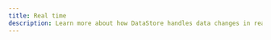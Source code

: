 ```yaml
---
title: Real time
description: Learn more about how DataStore handles data changes in real-time.
---
```


<inline-fragment platform="ios" src="~/lib/datastore/fragments/native_common/real-time.md"></inline-fragment> <inline-fragment platform="android" src="~/lib/datastore/fragments/native_common/real-time.md"></inline-fragment> <inline-fragment platform="flutter" src="~/lib/datastore/fragments/native_common/real-time.md"></inline-fragment> <inline-fragment platform="js" src="~/lib/datastore/fragments/native_common/real-time.md"></inline-fragment>

